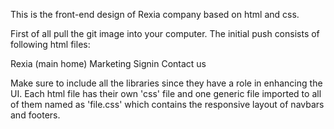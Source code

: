 This is the front-end design of Rexia company based on html and css.

First of all pull the git image into your computer. 
The initial push consists of following html files:

Rexia (main home) 
Marketing
Signin 
Contact us

Make sure  to include all the libraries since they have a role in enhancing the UI.
Each html file has their own 'css' file and one generic file imported to all of them named as 'file.css' which contains the responsive layout of navbars and footers.